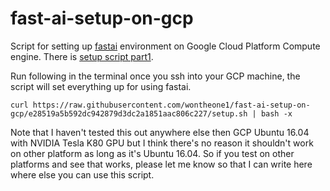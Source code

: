 # fast-ai-setup-on-gcp

Script for setting up [fastai](https://github.com/fastai/fastai) environment on Google Cloud Platform Compute engine.
There is [setup script part1](https://raw.githubusercontent.com/wontheone1/fast-ai-setup-on-gcp/master/setup.sh).

Run following in the terminal once you ssh into your GCP machine,
the script will set everything up for using fastai.

```
curl https://raw.githubusercontent.com/wontheone1/fast-ai-setup-on-gcp/e28519a5b592dc942879d3dc2a1851aac806c227/setup.sh | bash -x
```

Note that I haven't tested this out anywhere else then GCP Ubuntu 16.04 with NVIDIA Tesla K80 GPU but I think there's no reason it shouldn't work on other platform as long as it's Ubuntu 16.04. So if you test on other platforms and see that works, please let me know so that I can write here where else you can use this script.
